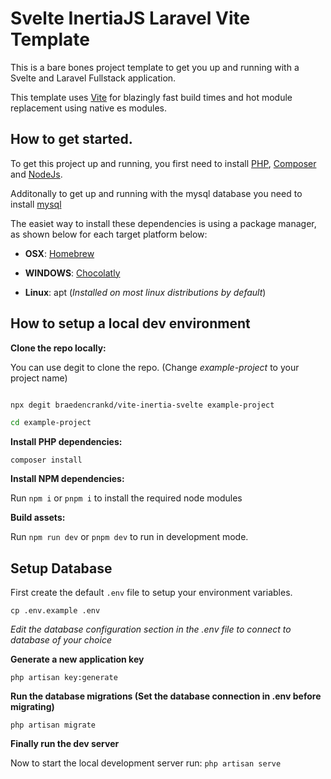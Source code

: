 # Svelte InertiaJS Laravel Vite Template

This is a bare bones project template to get you up and running with a Svelte and Laravel Fullstack application.

This template uses [Vite](https://vitejs.dev/) for blazingly fast build times and hot module replacement using native es modules.

## How to get started.

To get this project up and running, you first need to install [PHP](https://www.php.net/downloads.php), [Composer](https://getcomposer.org/download/) and [NodeJs](https://nodejs.org/en/download/).

Additonally to get up and running with the mysql database you need to install [mysql](https://dev.mysql.com/downloads/mysql/)

The easiet way to install these dependencies is using a package manager, as shown below for each target platform below:

-   **OSX**: [Homebrew](https://brew.sh/)

-   **WINDOWS**: [Chocolatly](https://chocolatey.org/)

-   **Linux**: apt (_Installed on most linux distributions by default_)

## How to setup a local dev environment

**Clone the repo locally:**

You can use degit to clone the repo. (Change _example-project_ to your project name)

```sh

npx degit braedencrankd/vite-inertia-svelte example-project

cd example-project

```

**Install PHP dependencies:**

`composer install`

**Install NPM dependencies:**

Run `npm i` or `pnpm i` to install the required node modules

**Build assets:**

Run `npm run dev` or `pnpm dev` to run in development mode.

## Setup Database

First create the default `.env` file to setup your environment variables.

`cp .env.example .env`

_Edit the database configuration section in the .env file to connect to database of your choice_

**Generate a new application key**

`php artisan key:generate`

**Run the database migrations (Set the database connection in .env before migrating)**

`php artisan migrate`

**Finally run the dev server**

Now to start the local development server run: `php artisan serve`
